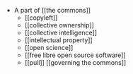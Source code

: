 - A part of [[the commons]]
    - [[copyleft]]
    - [[collective ownership]]
    - [[collective intelligence]]
    - [[intellectual property]]
    - [[open science]]
    - [[free libre open source software]]
    - [[pull]] [[governing the commons]]